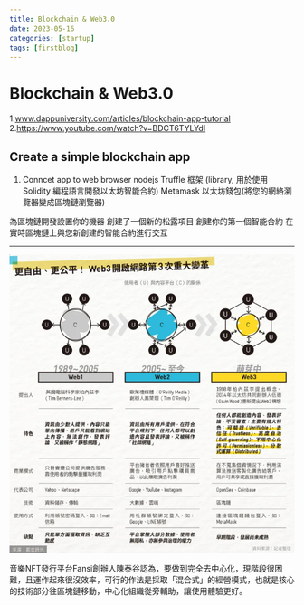 ```yaml
---
title: Blockchain & Web3.0
date: 2023-05-16
categories: [startup]
tags: [firstblog]
---
```

  
# Blockchain & Web3.0

1.www.dappuniversity.com/articles/blockchain-app-tutorial
2.https://www.youtube.com/watch?v=BDCT6TYLYdI
## Create a simple blockchain app
1. Conncet app to web browser
nodejs
Truffle 框架 (library, 用於使用 Solidity 編程語言開發以太坊智能合約)
Metamask 以太坊錢包(將您的網絡瀏覽器變成區塊鏈瀏覽器)

為區塊鏈開發設置你的機器
創建了一個新的松露項目
創建你的第一個智能合約
在實時區塊鏈上與您新創建的智能合約進行交互


---
![](/assets/images/web3.0.png)

音樂NFT發行平台Fansi創辦人陳泰谷認為，要做到完全去中心化，現階段很困難，且運作起來很沒效率，可行的作法是採取「混合式」的經營模式，也就是核心的技術部分往區塊鏈移動，中心化組織從旁輔助，讓使用體驗更好。

